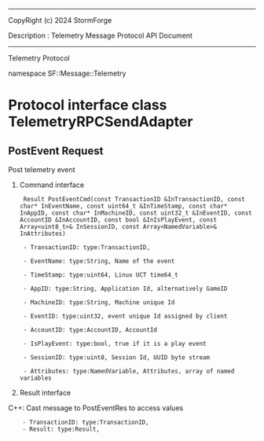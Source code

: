 ﻿***
 
 CopyRight (c) 2024 StormForge
 
 Description : Telemetry Message Protocol API Document

***



Telemetry Protocol

namespace SF::Message::Telemetry


# Protocol interface class TelemetryRPCSendAdapter
## PostEvent Request
Post telemetry event

1. Command interface

        Result PostEventCmd(const TransactionID &InTransactionID, const char* InEventName, const uint64_t &InTimeStamp, const char* InAppID, const char* InMachineID, const uint32_t &InEventID, const AccountID &InAccountID, const bool &InIsPlayEvent, const Array<uint8_t>& InSessionID, const Array<NamedVariable>& InAttributes)

		- TransactionID: type:TransactionID, 

		- EventName: type:String, Name of the event

		- TimeStamp: type:uint64, Linux UCT time64_t

		- AppID: type:String, Application Id, alternatively GameID

		- MachineID: type:String, Machine unique Id

		- EventID: type:uint32, event unique Id assigned by client

		- AccountID: type:AccountID, AccountId

		- IsPlayEvent: type:bool, true if it is a play event

		- SessionID: type:uint8, Session Id, UUID byte stream

		- Attributes: type:NamedVariable, Attributes, array of named variables

2. Result interface

C++: Cast message to PostEventRes to access values


		- TransactionID: type:TransactionID, 
		- Result: type:Result, 









